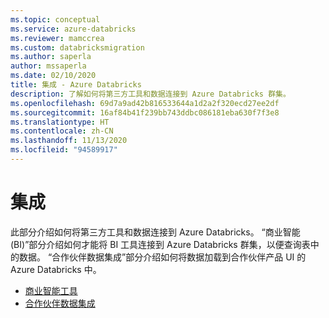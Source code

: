 ```yaml
---
ms.topic: conceptual
ms.service: azure-databricks
ms.reviewer: mamccrea
ms.custom: databricksmigration
ms.author: saperla
author: mssaperla
ms.date: 02/10/2020
title: 集成 - Azure Databricks
description: 了解如何将第三方工具和数据连接到 Azure Databricks 群集。
ms.openlocfilehash: 69d7a9ad42b816533644a1d2a2f320ecd27ee2df
ms.sourcegitcommit: 16af84b41f239bb743ddbc086181eba630f7f3e8
ms.translationtype: HT
ms.contentlocale: zh-CN
ms.lasthandoff: 11/13/2020
ms.locfileid: "94589917"
---
```

# <a name="integrations"></a>集成

此部分介绍如何将第三方工具和数据连接到 Azure Databricks。 “商业智能 (BI)”部分介绍如何才能将 BI 工具连接到 Azure Databricks 群集，以便查询表中的数据。 “合作伙伴数据集成”部分介绍如何将数据加载到合作伙伴产品 UI 的 Azure Databricks 中。

* [商业智能工具](bi/index.md)
* [合作伙伴数据集成](ingestion/index.md)